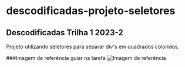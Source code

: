 # descodificadas-projeto-seletores

## Descodificadas Trilha 1 2023-2
Projeto utilizando seletores para separar div's em quadrados coloridos.

###Imagem de referência guiar na tarefa
![Imagem de referência](https://lh5.googleusercontent.com/POqq5cBERjzrPcaLB_0EbCpAtlU5F6JgmxKn5tKzR3W6AZvGE5tHpyWG60QKwz3DHEWHf8QzEjeoEd6aVbIzOi9aCeEmOjW0yWRVQzj-JMzg6Fwr8y3uc0G72Y4Kad6ocQClb2o7yth7lsmUAD67VQ)
